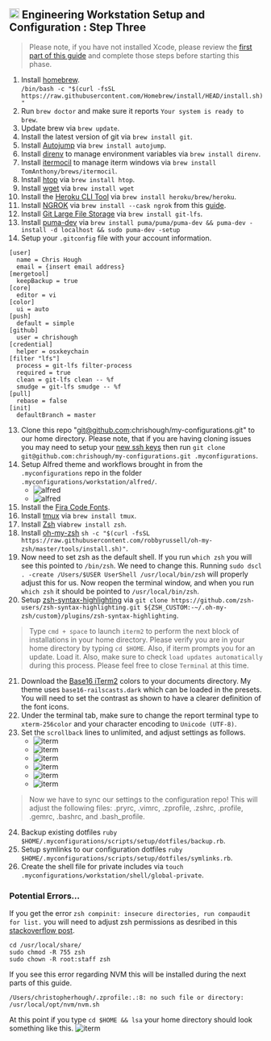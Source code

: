 ## <img src="https://raw.githubusercontent.com/chrishough/my-configurations/master/graphics/documentation/readmes/download.svg" height="20"> Engineering Workstation Setup and Configuration : Step Three

> Please note, if you have not installed Xcode, please review the [first part of this guide](/guides/step_one_core.md) and complete those steps before starting this phase.

1. Install [homebrew](http://brew.sh/).    
`/bin/bash -c "$(curl -fsSL https://raw.githubusercontent.com/Homebrew/install/HEAD/install.sh)"`
2. Run `brew doctor` and make sure it reports `Your system is ready to brew`.
3. Update brew via `brew update`.
4. Install the latest version of git via `brew install git`.
5. Install [Autojump](https://github.com/wting/autojump) via `brew install autojump`.
6. Install [direnv](http://direnv.net/) to manage environment variables via `brew install direnv`.
7. Install [itermocil](https://github.com/TomAnthony/itermocil) to manage iterm windows via `brew install TomAnthony/brews/itermocil`.
8. Install [htop](http://hisham.hm/htop/) via `brew install htop`.
9. Install [wget](https://www.gnu.org/software/wget/) via `brew install wget`
10. Install the [Heroku CLI Tool](https://devcenter.heroku.com/articles/heroku-cli) via `brew install heroku/brew/heroku`.  
11. Install [NGROK](https://ngrok.com/) via `brew install --cask ngrok` from this [guide](https://gist.github.com/wosephjeber/aa174fb851dfe87e644e).  
12. Install [Git Large File Storage](https://git-lfs.github.com/) via `brew install git-lfs`.
13. Install [puma-dev](https://github.com/puma/puma-dev) via `brew install puma/puma/puma-dev && puma-dev -install -d localhost && sudo puma-dev -setup`
14. Setup your `.gitconfig` file with your account information.
```
[user]
  name = Chris Hough
  email = {insert email address}
[mergetool]
  keepBackup = true
[core]
  editor = vi
[color]
  ui = auto
[push]
  default = simple
[github]
  user = chrishough
[credential]
  helper = osxkeychain
[filter "lfs"]
  process = git-lfs filter-process
  required = true
  clean = git-lfs clean -- %f
  smudge = git-lfs smudge -- %f
[pull]
  rebase = false
[init]
  defaultBranch = master
```
13. Clone this repo "git@github.com:chrishough/my-configurations.git" to our home directory. Please note, that if 
you are having cloning issues you may 
need to setup your [new ssh keys](https://help.github.com/enterprise/11.10.340/user/articles/generating-ssh-keys/) 
then run `git clone git@github.com:chrishough/my-configurations.git .myconfigurations`.
14. Setup Alfred theme and workflows brought in from the `.myconfigurations` repo in the folder `.myconfigurations/workstation/alfred/`.  
    * ![alfred](https://raw.githubusercontent.com/chrishough/my-configurations/master/graphics/documentation/guides/alfred/alfred1.png)  
    * ![alfred](https://raw.githubusercontent.com/chrishough/my-configurations/master/graphics/documentation/guides/alfred/alfred2.png)  
15. Install the [Fira Code Fonts](https://fonts.google.com/specimen/Fira+Code).
16. Install [tmux](https://github.com/tmux/tmux/wiki) via `brew install tmux`.
17. Install [Zsh](http://www.zsh.org/) via`brew install zsh`.
18. Install [oh-my-zsh](https://github.com/robbyrussell/oh-my-zsh) `sh -c "$(curl -fsSL https://raw.githubusercontent.com/robbyrussell/oh-my-zsh/master/tools/install.sh)"`.
19. Now need to set zsh as the default shell.  If you run `which zsh` you will see this pointed to `/bin/zsh`. We need to change this.  Running `sudo dscl . -create /Users/$USER UserShell /usr/local/bin/zsh` will properly adjust this for us. Now reopen the terminal window, and when you run `which zsh` it should be pointed to `/usr/local/bin/zsh`.
20. Setup [zsh-syntax-highlighting](https://github.com/zsh-users/zsh-syntax-highlighting/blob/master/INSTALL.md) via 
`git clone https://github.com/zsh-users/zsh-syntax-highlighting.git ${ZSH_CUSTOM:-~/.oh-my-zsh/custom}/plugins/zsh-syntax-highlighting`.

> Type `cmd + space` to launch `iterm2` to perform the next block of installations in your home directory. Please verify you are in your home directory by typing `cd $HOME`.  Also, if iterm prompts you for an update. Load it.  Also, make sure to check `load updates automatically` during this process.  Please feel free to close `Terminal` at this time.

21. Download the [Base16 iTerm2](https://github.com/chriskempson/base16-iterm2) colors to your documents directory. My theme uses `base16-railscasts.dark` which can be loaded in the presets.  You will need to set the contrast as shown to have a clearer definition of the font icons.
22. Under the terminal tab, make sure to change the report terminal type to `xterm-256color` and your character encoding to `Unicode (UTF-8)`. 
23. Set the `scrollback` lines to unlimited, and adjust settings as follows.
    * ![iterm](https://raw.githubusercontent.com/chrishough/my-configurations/master/graphics/documentation/guides/iterm/iterm1.png)
    * ![iterm](https://raw.githubusercontent.com/chrishough/my-configurations/master/graphics/documentation/guides/iterm/iterm2.png)
    * ![iterm](https://raw.githubusercontent.com/chrishough/my-configurations/master/graphics/documentation/guides/iterm/iterm3.png)
    * ![iterm](https://raw.githubusercontent.com/chrishough/my-configurations/master/graphics/documentation/guides/iterm/iterm4.png)
    * ![iterm](https://raw.githubusercontent.com/chrishough/my-configurations/master/graphics/documentation/guides/iterm/iterm5.png)
    * ![iterm](https://raw.githubusercontent.com/chrishough/my-configurations/master/graphics/documentation/guides/iterm/iterm6.png)

> Now we have to sync our settings to the configuration repo! This will adjust the following files: .pryrc, .vimrc, .zprofile, .zshrc, .profile, .gemrc, .bashrc, and .bash_profile.

24. Backup existing dotfiles `ruby $HOME/.myconfigurations/scripts/setup/dotfiles/backup.rb`.
25. Setup symlinks to our configuration dotfiles `ruby $HOME/.myconfigurations/scripts/setup/dotfiles/symlinks.rb`.
26. Create the shell file for private includes via `touch .myconfigurations/workstation/shell/global-private`.

### Potential Errors...

If you get the error `zsh compinit: insecure directories, run compaudit for list.` you will need to adjust zsh permissions as desribed in this [stackoverflow post](http://stackoverflow.com/questions/13762280/zsh-compinit-insecure-directories).
```
cd /usr/local/share/
sudo chmod -R 755 zsh
sudo chown -R root:staff zsh
```

If you see this error regarding NVM this will be installed during the next parts of this guide.
```
/Users/christopherhough/.zprofile:.:8: no such file or directory: /usr/local/opt/nvm/nvm.sh
```

At this point if you type `cd $HOME && lsa` your home directory should look something like this.
![iterm](https://raw.githubusercontent.com/chrishough/my-configurations/master/graphics/documentation/guides/iterm/user_directory.png)